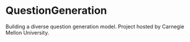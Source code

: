 # QuestionGeneration
Building a diverse question generation model. Project hosted by Carnegie Mellon University.
